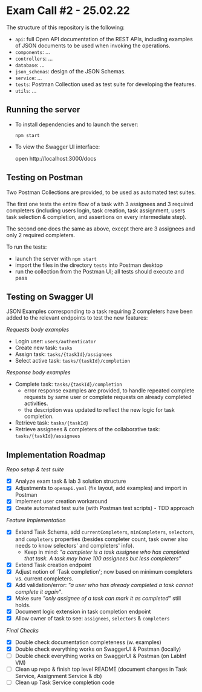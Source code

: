 # Exam Call #2 - 25.02.22

The structure of this repository is the following:
  
- `api`: full Open API documentation of the REST APIs, including examples of JSON documents to be used when invoking the operations.
- `components`: ...
- `controllers`: ...
- `database`: ...
- `json_schemas`: design of the JSON Schemas.
- `service`: ...
- `tests`: Postman Collection used as test suite for developing the features.
- `utils`: ...

## Running the server

- To install dependencies and to launch the server:
  
  `npm start`

- To view the Swagger UI interface:
  
  open http://localhost:3000/docs
  
## Testing on Postman

Two Postman Collections are provided, to be used as automated test suites. 
  
The first one tests the entire flow of a task with 3 assignees and 3 required completers (including users login, task creation, task assignment, users task selection &  completion, and assertions on every intermediate step).

The second one does the same as above, except there are 3 assignees and only 2 required completers.

To run the tests: 
- launch the server with `npm start`
- import the files in the directory `tests` into Postman desktop 
- run the collection from the Postman UI; all tests should execute and pass

## Testing on Swagger UI

JSON Examples corresponding to a task requiring 2 completers have been added to the relevant endpoints to test the new features:

_Requests body examples_
- Login user: `users/authenticator`
- Create new task: `tasks`
- Assign task: `tasks/{taskId}/assignees`
- Select active task: `tasks/{taskId}/completion`

_Response body examples_
- Complete task: `tasks/{taskId}/completion`
  - error response examples are provided, to handle repeated complete requests by same user or complete requests on already completed activities. 
  - the description was updated to reflect the new logic for task completion.
- Retrieve task: `tasks/{taskId}`
- Retrieve assignees & completers of the collaborative task: `tasks/{taskId}/assignees`


## Implementation Roadmap
_Repo setup & test suite_
- [x] Analyze exam task & lab 3 solution structure
- [x] Adjustments to `openapi.yaml` (fix layout, add examples) and import in Postman 
- [X] Implement user creation workaround
- [X] Create automated test suite (with Postman test scripts) - TDD approach

_Feature Implementation_
- [X] Extend Task Schema, add `currentCompleters`, `minCompleters`, `selectors`, and `completers` properties (besides completer count, task owner also needs to know selectors' and completers' info). 
  - Keep in mind: _"a completer is a task assignee who has completed that task. A task may have 100 assignees but less completers"_
- [X] Extend Task creation endpoint
- [X] Adjust notion of 'Task completion'; now based on minimum completers vs. current completers.
- [X] Add validation/error: _"a user who has already completed a task cannot complete it again"_.
- [X] Make sure _"only assignee of a task can mark it as completed"_ still holds.
- [X] Document logic extension in task completion endpoint
- [X] Allow owner of task to see: `assignees`, `selectors` & `completers`

_Final Checks_
- [X] Double check documentation completeness (w. examples)
- [X] Double check everything works on SwaggerUI & Postman (locally)
- [ ] Double check everything works on SwaggerUI & Postman (on LabInf VM)
- [ ] Clean up repo & finish top level README (document changes in Task Service, Assignment Service & db)
- [ ] Clean up Task Service completion code

